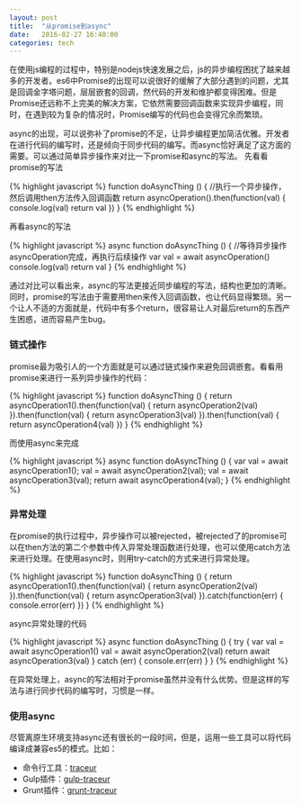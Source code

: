 ```yaml
---
layout: post
title:  "从promise到async"
date:   2016-02-27 16:40:00
categories: tech
---
```


在使用js编程的过程中，特别是nodejs快速发展之后，js的异步编程困扰了越来越多的开发者。es6中Promise的出现可以说很好的缓解了大部分遇到的问题，尤其是回调金字塔问题，层层嵌套的回调，然代码的开发和维护都变得困难。但是Promise还远称不上完美的解决方案，它依然需要回调函数来实现异步编程，同时，在遇到较为复杂的情况时，Promise编写的代码也会变得冗余而繁琐。

async的出现，可以说弥补了promise的不足，让异步编程更加简洁优雅。开发者在进行代码的编写时，还是倾向于同步代码的编写。而async恰好满足了这方面的需要。可以通过简单异步操作来对比一下promise和async的写法。
先看看promise的写法


{% highlight javascript %}
function doAsyncThing () {
	//执行一个异步操作，然后调用then方法传入回调函数
    return asyncOperation().then(function(val) {
        console.log(val)
        return val
    })
}
{% endhighlight %}

再看async的写法


{% highlight javascript %}
async function doAsyncThing () {
	//等待异步操作asyncOperation完成，再执行后续操作
    var val = await asyncOperation()
    console.log(val)
    return val
}
{% endhighlight %}


通过对比可以看出来，async的写法更接近同步编程的写法，结构也更加的清晰。同时，promise的写法由于需要用then来传入回调函数，也让代码显得繁琐。另一个让人不适的方面就是，代码中有多个return，很容易让人对最后return的东西产生困惑，进而容易产生bug。

### 链式操作
promise最为吸引人的一个方面就是可以通过链式操作来避免回调嵌套。看看用promise来进行一系列异步操作的代码：

{% highlight javascript %}
function doAsyncThing () {
    return asyncOperation1().then(function(val) {
        return asyncOperation2(val)
    }).then(function(val) {
        return asyncOperation3(val)
    }).then(function(val) {
        return asyncOperation4(val)
    })
}
{% endhighlight %}


而使用async来完成


{% highlight javascript %}
async function doAsyncThing () {
    var val = await asyncOperation1();
    val = await asyncOperation2(val);
    val = await asyncOperation3(val);
    return await asyncOperation4(val);
}
{% endhighlight %}


### 异常处理
在promise的执行过程中，异步操作可以被rejected，被rejected了的promise可以在then方法的第二个参数中传入异常处理函数进行处理，也可以使用catch方法来进行处理。在使用async时，则用try-catch的方式来进行异常处理。


{% highlight javascript %}
function doAsyncThing () {
    return asyncOperation1().then(function(val) {
        return asyncOperation2(val)
    }).then(function(val) {
        return asyncOperation3(val)
    }).catch(function(err) {
        console.error(err)
    })
}
{% endhighlight %}


async异常处理的代码


{% highlight javascript %}
async function doAsyncThing () {
    try {
      var val = await asyncOperation1()
      val = await asyncOperation2(val)
      return await asyncOperation3(val)
    } catch (err) {
      console.err(err)
    }
}
{% endhighlight %}

在异常处理上，async的写法相对于promise虽然并没有什么优势。但是这样的写法与进行同步代码的编写时，习惯是一样。

### 使用async
尽管离原生环境支持async还有很长的一段时间，但是，运用一些工具可以将代码编译成兼容es5的模式。比如：

- 命令行工具：[traceur](https://github.com/google/traceur-compiler/)
- Gulp插件：[gulp-traceur](https://www.npmjs.com/package/gulp-traceur)
- Grunt插件：[grunt-traceur](https://www.npmjs.com/package/grunt-traceur)
